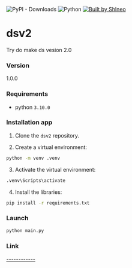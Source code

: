 ![PyPI - Downloads](https://img.shields.io/pypi/dd/markitdown)
![Python](https://img.shields.io/badge/python-3.10-blue)
[![Built by Shlneo](https://img.shields.io/badge/Built%20by-Shlneo%20-blue)](https://github.com/shlneo)

# dsv2

Try do make ds vesion 2.0

### Version
 
1.0.0

### Requirements

- python `3.10.0`

### Installation app

1. Clone the `dsv2` repository.

2. Create a virtual environment:
```bash 
python -m venv .venv
```

3. Activate the virtual environment:
```bash 
.venv\Scripts\activate
```

4. Install the libraries:
```bash 
pip install -r requirements.txt
```

### Launch

```bash 
python main.py
```

### Link

[------------]()
